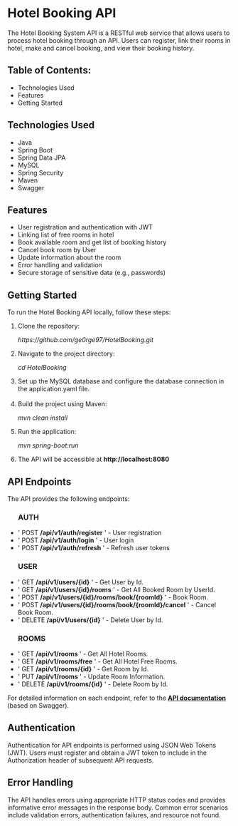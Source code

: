 <h1>Hotel Booking API</h1>

The Hotel Booking System API is a RESTful web service that allows users to process hotel booking through an API. Users can register, link their rooms in hotel, make and cancel booking, and view their booking history.
<h2>Table of Contents:</h2>
<ul>
    <li>Technologies Used</li>
    <li>Features</li>
    <li>Getting Started</li>
    
</ul>

<h2>Technologies Used</h2>
<ul>
    <li>Java</li>
    <li>Spring Boot</li>
    <li>Spring Data JPA</li>
    <li>MySQL</li>
    <li>Spring Security</li>
    <li>Maven</li>
    <li>Swagger</li>
  </ul>
  
  <h2>Features</h2>
  <ul>
    <li>User registration and authentication with JWT</li>
    <li>Linking list of free rooms in hotel</li>
    <li>Book available room and get list of booking history</li>
    <li>Cancel book room by User</li>
    <li>Update information about the room</li>
    <li>Error handling and validation</li>
    <li>Secure storage of sensitive data (e.g., passwords)</li>
  </ul>
  
  <h2>Getting Started</h2>
  To run the Hotel Booking API locally, follow these steps:
  
  <ol>
    <li>Clone the repository:</li>
    <p><i>https://github.com/ge0rge97/HotelBooking.git</i></p>
    <li>Navigate to the project directory:</li>
    <p><i>cd HotelBooking</i></p>
    <li>Set up the MySQL database and configure the database connection in the application.yaml file.</li>
    </br>
    <li>Build the project using Maven:</li>
    <p><i>mvn clean install</i></p>
    <li>Run the application:</li>
    <p><i>mvn spring-boot:run</i></p>
    <li>The API will be accessible at <b>http://localhost:8080</b></li>
  </ol>
  
  <h2>API Endpoints</h2>
  <p>The API provides the following endpoints:</p>
  <ul>
    <h3>AUTH</h3>
    <li>' POST <b>/api/v1/auth/register</b> ' - User registration</li>
    <li>' POST <b>/api/v1/auth/login</b> ' - User login</li>
    <li>' POST <b>/api/v1/auth/refresh</b> ' - Refresh user tokens</li>
    <h3>USER</h3>
    <li>' GET <b>/api/v1/users/{id}</b> ' - Get User by Id.</li>
    <li>' GET <b>/api/v1/users/{id}/rooms</b> ' - Get All Booked Room by UserId.</li>
    <li>' POST <b>/api/v1/users/{id}/rooms/book/{roomId}</b> ' - Book Room.</li>
    <li>' POST <b>/api/v1/users/{id}/rooms/book/{roomId}/cancel</b> ' - Cancel Book Room.</li>
    <li>' DELETE <b>/api/v1/users/{id}</b> ' - Delete User by Id.</li>
    <h3>ROOMS</h3>
    <li>' GET <b>/api/v1/rooms</b> ' - Get All Hotel Rooms.</li>
    <li>' GET <b>/api/v1/rooms/free</b> ' - Get All Hotel Free Rooms.</li>
    <li>' GET <b>/api/v1/rooms/{id}</b> ' - Get Room by Id.</li>
    <li>' PUT <b>/api/v1/rooms</b> ' - Update Room Information.</li>
    <li>' DELETE <b>/api/v1/rooms/{id}</b> ' - Delete Room by Id.</li>
  </ul>
  <p>For detailed information on each endpoint, refer to the <b><a href="http://localhost:8080/swagger-ui/index.html#/">API documentation</a></b> (based on Swagger).</p>
  
  <h2>Authentication</h2>
  <p>Authentication for API endpoints is performed using JSON Web Tokens (JWT). Users must register and obtain a JWT token to include in the Authorization header of subsequent API requests.</p>
  
  <h2>Error Handling</h2>
  <p>The API handles errors using appropriate HTTP status codes and provides informative error messages in the response body. Common error scenarios include validation errors, authentication failures, and resource not found.</p>

  
